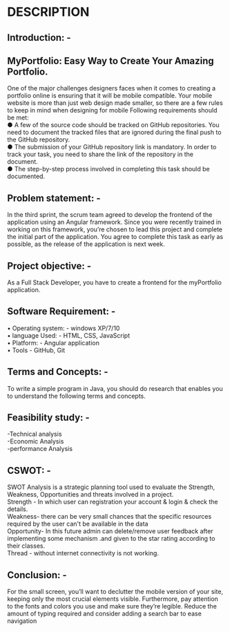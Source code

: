 # DESCRIPTION 
## Introduction: -
## MyPortfolio: Easy Way to Create Your Amazing Portfolio.
One of the major challenges designers faces when it comes to creating a portfolio online 
is ensuring that it will be mobile compatible. Your mobile website is more than just web 
design made smaller, so there are a few rules to keep in mind when designing for mobile
Following requirements should be met:  
● A few of the source code should be tracked on GitHub repositories. You need to
document the tracked files that are ignored during the final push to the GitHub 
repository.  
● The submission of your GitHub repository link is mandatory. In order to track your 
task, you need to share the link of the repository in the document.  
● The step-by-step process involved in completing this task should be documented.  
## Problem statement: -
In the third sprint, the scrum team agreed to develop the frontend of the application 
using an Angular framework. Since you were recently trained in working on this 
framework, you’re chosen to lead this project and complete the initial part of the 
application. You agree to complete this task as early as possible, as the release of the 
application is next week. 
## Project objective: -
As a Full Stack Developer, you have to create a frontend for the myPortfolio application.   
## Software Requirement: -
• Operating system: - windows XP/7/10  
• language Used: - HTML, CSS, JavaScript  
• Platform: - Angular application  
• Tools - GitHub, Git  

## Terms and Concepts: -
To write a simple program in Java, you should do research that enables you to 
understand the following terms and concepts.
## Feasibility study: -
-Technical analysis  
-Economic Analysis  
-performance Analysis  
## CSWOT: -
SWOT Analysis is a strategic planning tool used to evaluate the Strength, Weakness, 
Opportunities and threats involved in a project.  
Strength - In which user can registration your account & login & check the details.  
Weakness- there can be very small chances that the specific resources required by the 
user can't be available in the data  
Opportunity- In this future admin can delete/remove user feedback after implementing 
some mechanism .and given to the star rating according to their classes.  
Thread - without internet connectivity is not working.  
## Conclusion: -
For the small screen, you’ll want to declutter the mobile version of your site, keeping 
only the most crucial elements visible. Furthermore, pay attention to the fonts and 
colors you use and make sure they’re legible. Reduce the amount of typing required and 
consider adding a search bar to ease navigation
